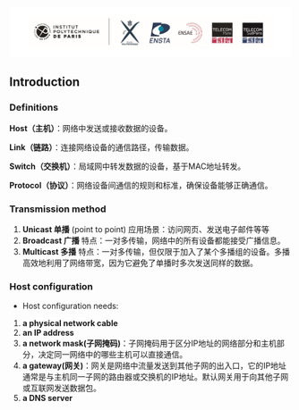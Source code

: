 <div align="center"><img src="cover2.png" width="800"></div>

<head>
  <script src="https://cdn.mathjax.org/mathjax/latest/MathJax.js?config=TeX-AMS-MML_HTMLorMML" type="text/javascript"></script>
  <script type="text/x-mathjax-config">
    MathJax.Hub.Config({
      tex2jax: {
      skipTags: ['script', 'noscript', 'style', 'textarea', 'pre'],
      inlineMath: [['$','$']]
      }
    });
  </script>
</head>

## Introduction

### Definitions

**Host（主机）**：网络中发送或接收数据的设备。

**Link（链路）**：连接网络设备的通信路径，传输数据。

**Switch（交换机）**：局域网中转发数据的设备，基于MAC地址转发。

**Protocol（协议）**：网络设备间通信的规则和标准，确保设备能够正确通信。

### Transmission method

1. **Unicast 单播** (point to point)
   应用场景：访问网页、发送电子邮件等等
2. **Broadcast 广播**
   特点：一对多传输，网络中的所有设备都能接受广播信息。
3. **Multicast 多播**
   特点：一对多传输，但仅限于加入了某个多播组的设备。多播高效地利用了网络带宽，因为它避免了单播时多次发送同样的数据。

### Host configuration

- Host configuration needs:
1. **a physical network cable**
2. **an IP address**
3. **a network mask(子网掩码)**：子网掩码用于区分IP地址的网络部分和主机部分，决定同一网络中的哪些主机可以直接通信。
4. **a gateway(网关)**：网关是网络中流量发送到其他子网的出入口，它的IP地址通常是与主机同一子网的路由器或交换机的IP地址。默认网关用于向其他子网或互联网发送数据包。
5. **a DNS server**